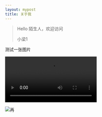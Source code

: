 ```yaml
---
layout: mypost
title: 关于我
---
```


> Hello 陌生人，欢迎访问 
>
> 小梁1

测试一张图片

![1234](https://liangx.work/assets/4e399dcc763ab034bc4f12ba0a45adc8.mp4)





![再](https://liangx.work/assets/1727791731777.png)
